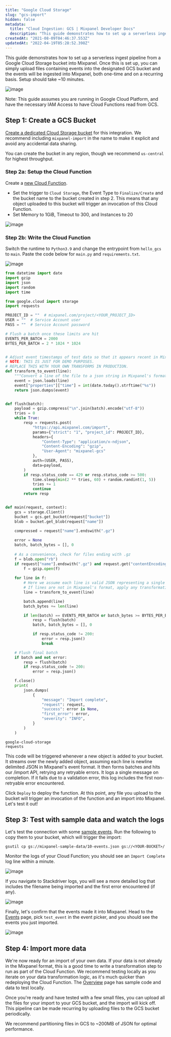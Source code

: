 ```yaml
---
title: "Google Cloud Storage"
slug: "gcs-import"
hidden: false
metadata: 
  title: "Cloud Ingestion: GCS | Mixpanel Developer Docs"
  description: "This guide demonstrates how to set up a serverless ingest pipeline from a Google Cloud Storage bucket into Mixpanel. The complete setup should take ~10 minutes."
createdAt: "2021-08-09T04:46:37.553Z"
updatedAt: "2022-04-19T05:28:52.398Z"
---
```

This guide demonstrates how to set up a serverless ingest pipeline from a Google Cloud Storage bucket into Mixpanel. Once this is set up, you can simply upload files containing events into the designated GCS bucket and the events will be ingested into Mixpanel, both one-time and on a recurring basis. Setup should take ~10 minutes.

![image](/230694781-cac5df9f-c731-432e-a155-f38861cdcf43.png)

Note: This guide assumes you are running in Google Cloud Platform, and have the necessary IAM Access to have Cloud Functions read from GCS.

## Step 1: Create a GCS Bucket

[Create a dedicated Cloud Storage bucket](https://console.cloud.google.com/storage/create-bucket) for this integration. We recommend including `mixpanel-import` in the name to make it explicit and avoid any accidental data sharing.

You can create the bucket in any region, though we recommend `us-central` for highest throughput.

### Step 2a: Setup the Cloud Function

Create a [new Cloud Function](https://console.cloud.google.com/functions/add). 
* Set the trigger to `Cloud Storage`, the Event Type to `Finalize/Create` and the bucket name to the bucket created in step 2. This means that any object uploaded to this bucket will trigger an invocation of this Cloud Function.
* Set Memory to 1GiB, Timeout to 300, and Instances to 20

![image](/230694797-af63de4f-7f10-4325-ad62-204a0ab66dea.png)


### Step 2b: Write the Cloud Function
Switch the runtime to `Python3.9` and change the entrypoint from `hello_gcs` to `main`. Paste the code below for `main.py` and `requirements.txt`.

![image](/230694808-424dc8ed-f650-40a6-9893-f141e5033701.png)

```python main.py
from datetime import date
import gzip
import json
import random
import time

from google.cloud import storage
import requests

PROJECT_ID = ""  # mixpanel.com/project/<YOUR_PROJECT_ID>
USER = ""  # Service Account user
PASS = ""  # Service Account password

# Flush a batch once these limits are hit
EVENTS_PER_BATCH = 2000
BYTES_PER_BATCH = 2 * 1024 * 1024


# Adjust event timestamps of test data so that it appears recent in Mixpanel.
# NOTE: THIS IS JUST FOR DEMO PURPOSES.
# REPLACE THIS WITH YOUR OWN TRANSFORMS IN PRODUCTION.
def transform_to_event(line):
    """Convert a line of the file to a json string in Mixpanel's format."""
    event = json.loads(line)
    event["properties"]["time"] = int(date.today().strftime("%s"))
    return json.dumps(event)


def flush(batch):
    payload = gzip.compress("\n".join(batch).encode("utf-8"))
    tries = 0
    while True:
        resp = requests.post(
            "https://api.mixpanel.com/import",
            params={"strict": "1", "project_id": PROJECT_ID},
            headers={
                "Content-Type": "application/x-ndjson",
                "Content-Encoding": "gzip",
                "User-Agent": "mixpanel-gcs"
            },
            auth=(USER, PASS),
            data=payload,
        )
        if resp.status_code == 429 or resp.status_code >= 500:
            time.sleep(min(2 ** tries, 60) + random.randint(1, 5))
            tries += 1
            continue
        return resp


def main(request, context):
    gcs = storage.Client()
    bucket = gcs.get_bucket(request["bucket"])
    blob = bucket.get_blob(request["name"])
    
    compressed = request["name"].endswith(".gz")

    error = None
    batch, batch_bytes = [], 0
    
    # As a convenience, check for files ending with .gz
    f = blob.open("rb")
    if request["name"].endswith(".gz") and request.get("contentEncoding") != "gzip":
        f = gzip.open(f)
    
    for line in f:
        # Here we assume each line is valid JSON representing a single Mixpanel event
        # If lines are not in Mixpanel's format, apply any transformations here.
        line = transform_to_event(line)

        batch.append(line)
        batch_bytes += len(line)

        if len(batch) == EVENTS_PER_BATCH or batch_bytes >= BYTES_PER_BATCH:
            resp = flush(batch)
            batch, batch_bytes = [], 0

            if resp.status_code != 200:
                error = resp.json()
                break

    # Flush final batch
    if batch and not error:
        resp = flush(batch)
        if resp.status_code != 200:
            error = resp.json()

    f.close()
    print(
        json.dumps(
            {
                "message": "Import complete",
                "request": request,
                "success": error is None,
                "first_error": error,
                "severity": "INFO",
            }
        )
    )
```
```text requirements.txt
google-cloud-storage
requests
```

This code will be triggered whenever a new object is added to your bucket. It streams over the newly added object, assuming each line is newline delimited JSON in Mixpanel's event format. It then forms batches and hits our /import API, retrying any retryable errors. It logs a single message on completion. If it fails due to a validation error, this log includes the first non-retryable error encountered.

Click `Deploy` to deploy the function. At this point, any file you upload to the bucket will trigger an invocation of the function and an import into Mixpanel. Let's test it out!

## Step 3: Test with sample data and watch the logs

Let's test the connection with some [sample events](https://storage.googleapis.com/mixpanel-sample-data/10-events.json). Run the following to copy them to your bucket, which will trigger the import:

`gsutil cp gs://mixpanel-sample-data/10-events.json gs://<YOUR-BUCKET>/`

Monitor the logs of your Cloud Function; you should see an `Import Complete` log line within a minute. 

![image](/230694850-de50a891-8a38-48ee-907d-4f23d1f1f22c.png)

If you navigate to Stackdriver logs, you will see a more detailed log that includes the filename being imported and the first error encountered (if any).

![image](/230694856-1cae32ec-8672-4ef6-b00d-4e885fd5388d.png)

Finally, let's confirm that the events made it into Mixpanel. Head to the [Events](https://mixpanel.com/report/live) page, pick `test_event` in the event picker, and you should see the events you just imported.

![image](/230694863-7ef80f4b-ce7b-484b-bd8a-b248cfe024ef.png)


## Step 4: Import more data
We're now ready for an import of your own data. If your data is not already in the Mixpanel format, this is a good time to write a transformation step to run as part of the Cloud Function. We recommend testing locally as you iterate on your data transformation logic, as it's much quicker than redeploying the Cloud Function. The [Overview](/tracking/http-api) page has sample code and data to test locally.

Once you're ready and have tested with a few small files, you can upload all the files for your import to your GCS bucket, and the import will kick off. This pipeline can be made recurring by uploading files to the GCS bucket periodically.

We recommend partitioning files in GCS to ~200MB of JSON for optimal performance.
